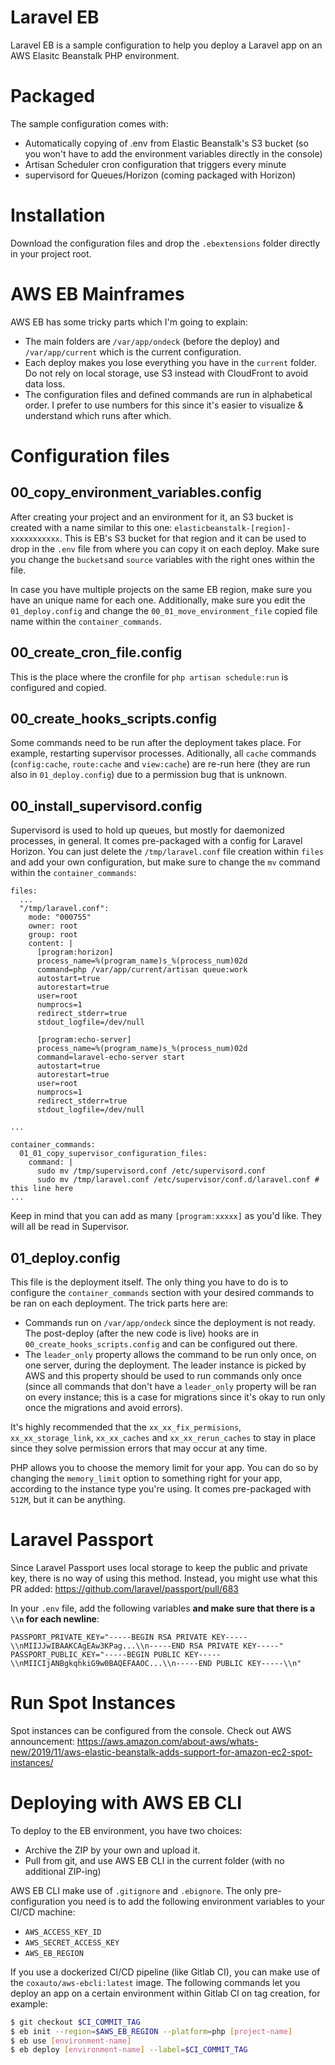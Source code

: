 # Laravel EB
Laravel EB is a sample configuration to help you deploy a Laravel app on an AWS Elasitc Beanstalk PHP environment.

# Packaged
The sample configuration comes with:
* Automatically copying of .env from Elastic Beanstalk's S3 bucket (so you won't have to add the environment variables directly in the console)
* Artisan Scheduler cron configuration that triggers every minute
* supervisord for Queues/Horizon (coming packaged with Horizon)

# Installation
Download the configuration files and drop the `.ebextensions` folder directly in your project root.

# AWS EB Mainframes
AWS EB has some tricky parts which I'm going to explain:
* The main folders are `/var/app/ondeck` (before the deploy) and `/var/app/current` which is the current configuration.
* Each deploy makes you lose everything you have in the `current` folder. Do not rely on local storage, use S3 instead with CloudFront to avoid data loss.
* The configuration files and defined commands are run in alphabetical order. I prefer to use numbers for this since it's easier to visualize & understand which runs after which.

# Configuration files
## 00_copy_environment_variables.config
After creating your project and an environment for it, an S3 bucket is created with a name similar to this one: `elasticbeanstalk-[region]-xxxxxxxxxxx`. This is EB's S3 bucket for that region and it can be used to drop in the `.env` file from where you can copy it on each deploy. Make sure you change the `buckets`and `source` variables with the right ones within the file.

In case you have multiple projects on the same EB region, make sure you have an unique name for each one. Additionally, make sure you edit the `01_deploy.config` and change the `00_01_move_environment_file` copied file name within the `container_commands`.

## 00_create_cron_file.config
This is the place where the cronfile for `php artisan schedule:run` is configured and copied.

## 00_create_hooks_scripts.config
Some commands need to be run after the deployment takes place. For example, restarting supervisor processes. Aditionally, all `cache` commands (`config:cache`, `route:cache` and `view:cache`) are re-run here (they are run also in `01_deploy.config`) due to a permission bug that is unknown.

## 00_install_supervisord.config
Supervisord is used to hold up queues, but mostly for daemonized processes, in general. It comes pre-packaged with a config for Laravel Horizon. You can just delete the `/tmp/laravel.conf` file creation within `files` and add your own configuration, but make sure to change the `mv` command within the `container_commands`:

```config
files:
  ...
  "/tmp/laravel.conf":
    mode: "000755"
    owner: root
    group: root
    content: |
      [program:horizon]
      process_name=%(program_name)s_%(process_num)02d
      command=php /var/app/current/artisan queue:work
      autostart=true
      autorestart=true
      user=root
      numprocs=1
      redirect_stderr=true
      stdout_logfile=/dev/null

      [program:echo-server]
      process_name=%(program_name)s_%(process_num)02d
      command=laravel-echo-server start
      autostart=true
      autorestart=true
      user=root
      numprocs=1
      redirect_stderr=true
      stdout_logfile=/dev/null

...

container_commands:
  01_01_copy_supervisor_configuration_files:
    command: |
      sudo mv /tmp/supervisord.conf /etc/supervisord.conf
      sudo mv /tmp/laravel.conf /etc/supervisor/conf.d/laravel.conf # this line here
...
```

Keep in mind that you can add as many `[program:xxxxx]` as you'd like. They will all be read in Supervisor.

## 01_deploy.config
This file is the deployment itself. The only thing you have to do is to configure the `container_commands` section with your desired commands to be ran on each deployment. The trick parts here are:
* Commands run on `/var/app/ondeck` since the deployment is not ready. The post-deploy (after the new code is live) hooks are in `00_create_hooks_scripts.config` and can be configured out there.
* The `leader_only` property allows the command to be run only once, on one server, during the deployment. The leader instance is picked by AWS and this property should be used to run commands only once (since all commands that don't have a `leader_only` property will be ran on every instance; this is a case for migrations since it's okay to run only once the migrations and avoid errors).

It's highly recommended that the `xx_xx_fix_permisions`, `xx_xx_storage_link`, `xx_xx_caches` and `xx_xx_rerun_caches` to stay in place since they solve permission errors that may occur at any time.

PHP allows you to choose the memory limit for your app. You can do so by changing the `memory_limit` option to something right for your app, according to the instance type you're using. It comes pre-packaged with `512M`, but it can be anything.

# Laravel Passport
Since Laravel Passport uses local storage to keep the public and private key, there is no way of using this method. Instead, you might use what this PR added: https://github.com/laravel/passport/pull/683

In your `.env` file, add the following variables **and make sure that there is a `\\n` for each newline**:
```
PASSPORT_PRIVATE_KEY="-----BEGIN RSA PRIVATE KEY-----\\nMIIJJwIBAAKCAgEAw3KPag...\\n-----END RSA PRIVATE KEY-----"
PASSPORT_PUBLIC_KEY="-----BEGIN PUBLIC KEY-----\\nMIICIjANBgkqhkiG9w0BAQEFAAOC...\\n-----END PUBLIC KEY-----\\n"
```

# Run Spot Instances
Spot instances can be configured from the console. Check out AWS announcement: https://aws.amazon.com/about-aws/whats-new/2019/11/aws-elastic-beanstalk-adds-support-for-amazon-ec2-spot-instances/

# Deploying with AWS EB CLI
To deploy to the EB environment, you have two choices:
* Archive the ZIP by your own and upload it.
* Pull from git, and use AWS EB CLI in the current folder (with no additional ZIP-ing)

AWS EB CLI make use of `.gitignore` and `.ebignore`. The only pre-configuration you need is to add the following environment variables
to your CI/CD machine:
* `AWS_ACCESS_KEY_ID`
* `AWS_SECRET_ACCESS_KEY`
* `AWS_EB_REGION`

If you use a dockerized CI/CD pipeline (like Gitlab CI), you can make use of the `coxauto/aws-ebcli:latest` image. The following commands let you deploy an app on a certain environment within Gitlab CI on tag creation, for example:
```bash
$ git checkout $CI_COMMIT_TAG
$ eb init --region=$AWS_EB_REGION --platform=php [project-name]
$ eb use [environment-name]
$ eb deploy [environment-name] --label=$CI_COMMIT_TAG
```
